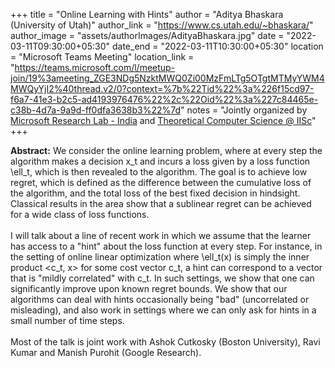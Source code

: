 +++
title = "Online Learning with Hints"
author = "Aditya Bhaskara (University of Utah)"
author_link = "https://www.cs.utah.edu/~bhaskara/"
author_image = "assets/authorImages/AdityaBhaskara.jpg"
date = "2022-03-11T09:30:00+05:30"
date_end = "2022-03-11T10:30:00+05:30"
location = "Microsoft Teams Meeting"
location_link = "https://teams.microsoft.com/l/meetup-join/19%3ameeting_ZGE3NDg5NzktMWQ0Zi00MzFmLTg5OTgtMTMyYWM4MWQyYjI2%40thread.v2/0?context=%7b%22Tid%22%3a%226f15cd97-f6a7-41e3-b2c5-ad4193976476%22%2c%22Oid%22%3a%227c84465e-c38b-4d7a-9a9d-ff0dfa3638b3%22%7d"
notes = "Jointly organized by <a href = "https://www.microsoft.com/en-us/research/lab/microsoft-research-india/" target= "_blank">Microsoft Research Lab - India</a> and <a href='https://www.csa.iisc.ac.in/theoretical-computer-science/' target= "_blank">Theoretical Computer Science @ IISc</a>"
+++

<b>Abstract:</b> We consider the online learning problem, where at every step the algorithm makes a decision x_t and
incurs a loss given by a loss function \ell_t, which is then revealed to the algorithm. The goal is to achieve low
regret, which is defined as the difference between the cumulative loss of the algorithm, and the total loss of the best
fixed decision in hindsight. Classical results in the area show that a sublinear regret can be achieved for a wide
class of loss functions.
<br><br>
I will talk about a line of recent work in which we assume that the learner has access to a "hint" about the loss
function at every step. For instance, in the setting of online linear optimization where \ell_t(x) is simply the
inner product <c_t, x> for some cost vector c_t, a hint can correspond to a vector that is "mildly correlated"
with c_t. In such settings, we show that one can significantly improve upon known regret bounds. We show that
our algorithms can deal with hints occasionally being "bad" (uncorrelated or misleading), and also work in
settings where we can only ask for hints in a small number of time steps.
<br><br>
Most of the talk is joint work with Ashok Cutkosky (Boston University), Ravi Kumar and Manish Purohit (Google Research).
